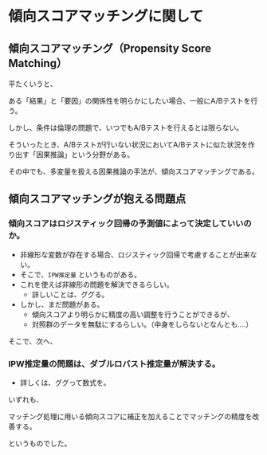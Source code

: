 # 傾向スコアマッチングに関して

## 傾向スコアマッチング（Propensity Score Matching）
平たくいうと、

ある「結果」と「要因」の関係性を明らかにしたい場合、一般にA/Bテストを行う。

しかし、条件は倫理の問題で、いつでもA/Bテストを行えるとは限らない。

そういったとき、A/Bテストが行いない状況においてA/Bテストに似た状況を作り出す「因果推論」という分野がある。

その中でも、多変量を扱える因果推論の手法が、傾向スコアマッチングである。



## 傾向スコアマッチングが抱える問題点
### 傾向スコアはロジスティック回帰の予測値によって決定していいのか。
- 非線形な変数が存在する場合、ロジスティック回帰で考慮することが出来ない。
- そこで、`IPW推定量` というものがある。
- これを使えば非線形の問題を解決できるらしい。
  - 詳しいことは、ググる。
- しかし、まだ問題がある。
  - 傾向スコアより明らかに精度の高い調整を行うことができるが、
  - 対照群のデータを無駄にするらしい。（中身をしらないとなんとも....）

そこで、次へ、

### IPW推定量の問題は、ダブルロバスト推定量が解決する。
- 詳しくは、ググって数式を。

いずれも、

マッチング処理に用いる傾向スコアに補正を加えることでマッチングの精度を改善する。

というものでした。


